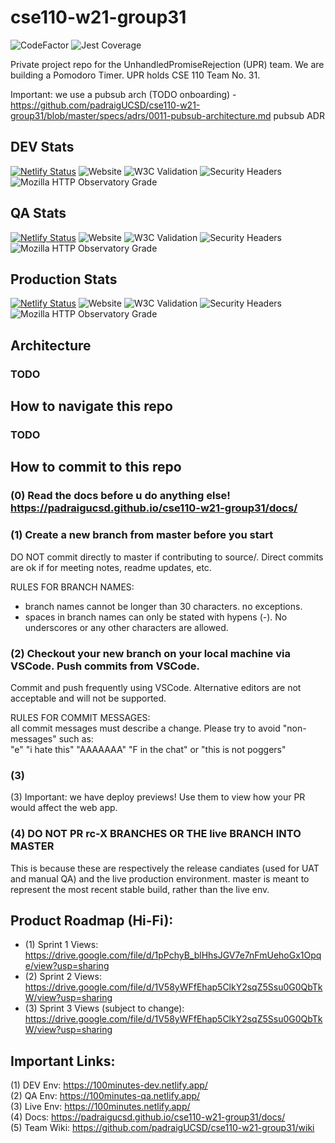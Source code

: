 # cse110-w21-group31

![CodeFactor](https://www.codefactor.io/repository/github/padraigucsd/cse110-w21-group31/badge?s=8ac88a28fb782976326069cf183529a77833268d)
![Jest Coverage](https://img.shields.io/badge/coverage-89%25-green)

Private project repo for the UnhandledPromiseRejection (UPR) team. We are building a Pomodoro Timer. UPR holds CSE 110 Team No. 31.

Important: we use a pubsub arch (TODO onboarding) - https://github.com/padraigUCSD/cse110-w21-group31/blob/master/specs/adrs/0011-pubsub-architecture.md pubsub ADR

## DEV Stats
[![Netlify Status](https://api.netlify.com/api/v1/badges/4ac8e6ce-df62-4783-9eca-9adab31fe087/deploy-status)](https://app.netlify.com/sites/100minutes-dev/deploys)
![Website](https://img.shields.io/website?url=https%3A%2F%2F100minutes-dev.netlify.app%2F)
![W3C Validation](https://img.shields.io/w3c-validation/html?targetUrl=https%3A%2F%2F100minutes-dev.netlify.app%2F)
![Security Headers](https://img.shields.io/security-headers?url=https%3A%2F%2F100minutes-qa.netlify.app%2F)
![Mozilla HTTP Observatory Grade](https://img.shields.io/mozilla-observatory/grade-score/100minutes-qa.netlify.app)

## QA Stats
[![Netlify Status](https://api.netlify.com/api/v1/badges/bbac308d-31fb-4158-a2a1-b2386387785c/deploy-status)](https://app.netlify.com/sites/100minutes-qa/deploys)
![Website](https://img.shields.io/website?url=https%3A%2F%2F100minutes-qa.netlify.app%2F)
![W3C Validation](https://img.shields.io/w3c-validation/html?targetUrl=https%3A%2F%2F100minutes-qa.netlify.app%2F)
![Security Headers](https://img.shields.io/security-headers?url=https%3A%2F%2F100minutes-qa.netlify.app%2F)
![Mozilla HTTP Observatory Grade](https://img.shields.io/mozilla-observatory/grade-score/100minutes-qa.netlify.app)

## Production Stats
[![Netlify Status](https://api.netlify.com/api/v1/badges/00c5b8ef-931d-4b25-8652-6db3b4bf1531/deploy-status)](https://app.netlify.com/sites/100minutes/deploys)
![Website](https://img.shields.io/website?url=https%3A%2F%2F100minutes.netlify.app%2F)
![W3C Validation](https://img.shields.io/w3c-validation/html?targetUrl=https%3A%2F%2F100minutes.netlify.app%2F)
![Security Headers](https://img.shields.io/security-headers?url=https%3A%2F%2F100minutes.netlify.app%2F)
![Mozilla HTTP Observatory Grade](https://img.shields.io/mozilla-observatory/grade-score/100minutes.netlify.app)

## Architecture
### TODO

## How to navigate this repo
### TODO

## How to commit to this repo
### (0) **Read the docs before u do anything else!** https://padraigucsd.github.io/cse110-w21-group31/docs/   

### (1) **Create a new branch from master before you start**  
DO NOT commit directly to master if contributing to source/. Direct commits are ok if for meeting notes, readme updates, etc.  

RULES FOR BRANCH NAMES:  
- branch names cannot be longer than 30 characters. no exceptions.   
- spaces in branch names can only be stated with hypens (-). No underscores or any other characters are allowed.

### (2) Checkout your new branch on your local machine via VSCode. Push commits from VSCode.  
Commit and push frequently using VSCode. Alternative editors are not acceptable and will not be supported.   

RULES FOR COMMIT MESSAGES:   
all commit messages must describe a change. Please try to avoid "non-messages" such as:   
"e" "i hate this" "AAAAAAA" "F in the chat" or "this is not poggers"  

### (3) 


(3) Important: we have deploy previews! Use them to view how your PR would affect the web app.

### (4) DO NOT PR rc-X BRANCHES OR THE live BRANCH INTO MASTER
This is because these are respectively the release candiates (used for UAT and manual QA) and the live production environment. master is meant to represent the most recent stable build, rather than the live env.

## Product Roadmap (Hi-Fi):
- (1) Sprint 1 Views: https://drive.google.com/file/d/1pPchyB_blHhsJGV7e7nFmUehoGx1Opqe/view?usp=sharing   
- (2) Sprint 2 Views: https://drive.google.com/file/d/1V58yWFfEhap5ClkY2sqZ5Ssu0G0QbTkW/view?usp=sharing   
- (3) Sprint 3 Views (subject to change): https://drive.google.com/file/d/1V58yWFfEhap5ClkY2sqZ5Ssu0G0QbTkW/view?usp=sharing   

## Important Links:
(1) DEV Env: https://100minutes-dev.netlify.app/  
(2) QA Env: https://100minutes-qa.netlify.app/  
(3) Live Env: https://100minutes.netlify.app/  
(4) Docs: https://padraigucsd.github.io/cse110-w21-group31/docs/  
(5) Team Wiki: https://github.com/padraigUCSD/cse110-w21-group31/wiki  
